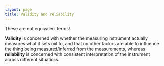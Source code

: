 ```yaml
---
layout: page
title: Validity and reliability
---
```

These are not equivalent terms!

**Validity** is concerned with whether the measuring instrument actually measures what it sets out to, and that no other factors are able to influence the thing being measured/inferred from the measurements, whereas **reliability** is concerned with consistent interpretation of the instrument across different situations.